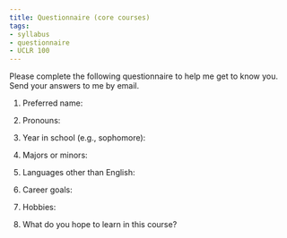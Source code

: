 ```yaml
---
title: Questionnaire (core courses)
tags:
- syllabus
- questionnaire
- UCLR 100
---
```

Please complete the following questionnaire to help me get to know you.
Send your answers to me by email.

1. Preferred name:

1. Pronouns:

1. Year in school (e.g., sophomore):

1. Majors or minors:

1. Languages other than English:

1. Career goals:

1. Hobbies:

1. What do you hope to learn in this course?
